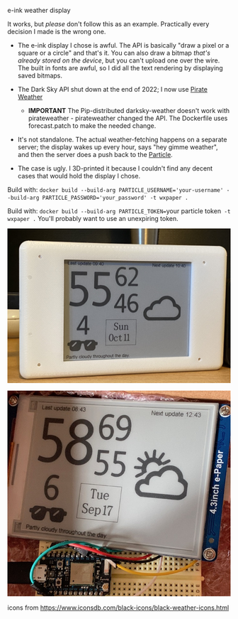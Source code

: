 e-ink weather display

It works, but *please* don't follow this as an example. Practically every decision I made is the wrong one.

* The e-ink display I chose is awful. The API is basically "draw a pixel or a square or a circle" and that's it. You can also draw a bitmap *that's already stored on the device*, but you can't upload one over the wire. The built in fonts are awful, so I did all the text rendering by displaying saved bitmaps.

* The Dark Sky API shut down at the end of 2022; I now use [Pirate Weather](https://pirateweather.net/en/latest/)
    * **IMPORTANT** The Pip-distributed darksky-weather doesn't work with pirateweather - pirateweather changed the API. The Dockerfile uses forecast.patch to make the needed change.

* It's not standalone. The actual weather-fetching happens on a separate server; the display wakes up every hour, says "hey gimme weather", and then the server does a push back to the [Particle](https://www.particle.io/).

* The case is ugly. I 3D-printed it because I couldn't find any decent cases that would hold the display I chose.

Build with: `docker build --build-arg PARTICLE_USERNAME='your-username' --build-arg PARTICLE_PASSWORD='your_password' -t wxpaper .`

Build with: `docker build --build-arg PARTICLE_TOKEN=`your particle token` -t wxpaper .` You'll probably want to use an unexpiring token.

![example image](photo.jpeg)

![example image](example.jpg)

icons from https://www.iconsdb.com/black-icons/black-weather-icons.html

